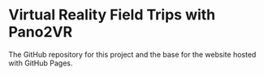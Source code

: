 # Virtual Reality Field Trips with Pano2VR

The GitHub repository for this project and the base for the website hosted with GitHub Pages.
